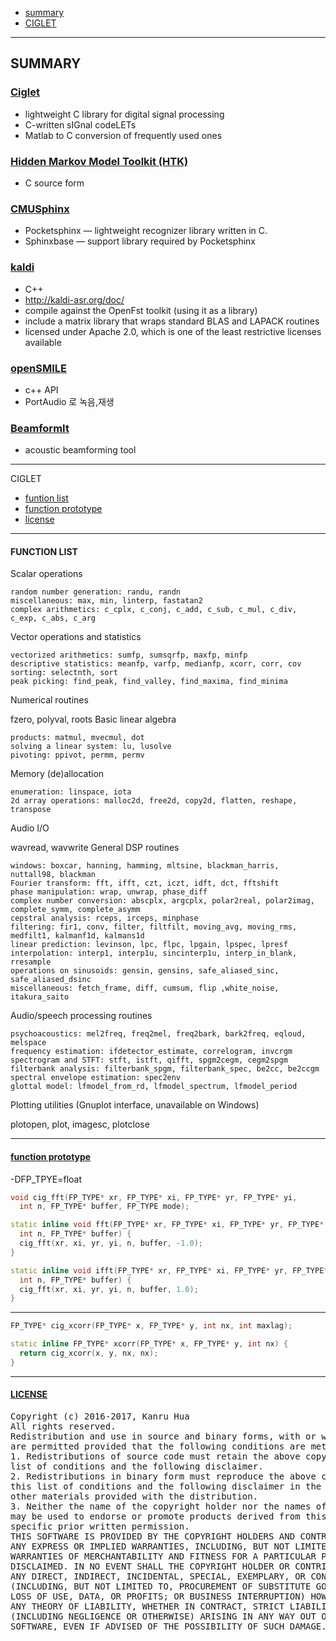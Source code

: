 

+ [summary](#summary)  
+ [CIGLET](#CIGLET)

---  

## SUMMARY<a name = "summary"></a>  
 
### [Ciglet](https://github.com/Sleepwalking/ciglet)
+ lightweight C library for digital signal processing
+ C-written sIGnal codeLETs
+ Matlab  to C conversion of frequently used ones 

### [Hidden Markov Model Toolkit (HTK)](http://htk.eng.cam.ac.uk/)
+ C source form


### [CMUSphinx](https://cmusphinx.github.io/)
+ Pocketsphinx — lightweight recognizer library written in C.
+ Sphinxbase — support library required by Pocketsphinx

### [kaldi](https://github.com/kaldi-asr/kaldi)
+ C++
+ http://kaldi-asr.org/doc/
+ compile against the OpenFst toolkit (using it as a library)
+ include a matrix library that wraps standard BLAS and LAPACK routines
+ licensed under Apache 2.0, which is one of the least restrictive licenses available

### [openSMILE](https://audeering.com/technology/opensmile/)
+ c++ API
+ PortAudio 로 녹음,재생

### [BeamformIt](https://github.com/xanguera/BeamformIt)
+ acoustic beamforming tool

---  

CIGLET<a name = "CIGLET"></a>
+ [funtion list](#ciglet_list)
+ [function prototype](#ciglet_proto)
+ [license](#ciglet_license)
---
#### FUNCTION LIST<a name="ciglet_list"></a>

Scalar operations

    random number generation: randu, randn
    miscellaneous: max, min, linterp, fastatan2
    complex arithmetics: c_cplx, c_conj, c_add, c_sub, c_mul, c_div, c_exp, c_abs, c_arg

Vector operations and statistics

    vectorized arithmetics: sumfp, sumsqrfp, maxfp, minfp
    descriptive statistics: meanfp, varfp, medianfp, xcorr, corr, cov
    sorting: selectnth, sort
    peak picking: find_peak, find_valley, find_maxima, find_minima

Numerical routines

fzero, polyval, roots
Basic linear algebra

    products: matmul, mvecmul, dot
    solving a linear system: lu, lusolve
    pivoting: ppivot, permm, permv

Memory (de)allocation

    enumeration: linspace, iota
    2d array operations: malloc2d, free2d, copy2d, flatten, reshape, transpose

Audio I/O

wavread, wavwrite
General DSP routines

    windows: boxcar, hanning, hamming, mltsine, blackman_harris, nuttall98, blackman
    Fourier transform: fft, ifft, czt, iczt, idft, dct, fftshift 
    phase manipulation: wrap, unwrap, phase_diff
    complex number conversion: abscplx, argcplx, polar2real, polar2imag, complete_symm, complete_asymm
    cepstral analysis: rceps, irceps, minphase
    filtering: fir1, conv, filter, filtfilt, moving_avg, moving_rms, medfilt1, kalmanf1d, kalmans1d
    linear prediction: levinson, lpc, flpc, lpgain, lpspec, lpresf
    interpolation: interp1, interp1u, sincinterp1u, interp_in_blank, rresample
    operations on sinusoids: gensin, gensins, safe_aliased_sinc, safe_aliased_dsinc
    miscellaneous: fetch_frame, diff, cumsum, flip ,white_noise, itakura_saito

Audio/speech processing routines

    psychoacoustics: mel2freq, freq2mel, freq2bark, bark2freq, eqloud, melspace
    frequency estimation: ifdetector_estimate, correlogram, invcrgm
    spectrogram and STFT: stft, istft, qifft, spgm2cegm, cegm2spgm
    filterbank analysis: filterbank_spgm, filterbank_spec, be2cc, be2ccgm
    spectral envelope estimation: spec2env
    glottal model: lfmodel_from_rd, lfmodel_spectrum, lfmodel_period

Plotting utilities (Gnuplot interface, unavailable on Windows)

plotopen, plot, imagesc, plotclose

---

#### [function prototype](#CIGLET)<a name = "ciglet_proto"></a>

-DFP_TPYE=float

```c++
void cig_fft(FP_TYPE* xr, FP_TYPE* xi, FP_TYPE* yr, FP_TYPE* yi,
  int n, FP_TYPE* buffer, FP_TYPE mode);

static inline void fft(FP_TYPE* xr, FP_TYPE* xi, FP_TYPE* yr, FP_TYPE* yi,
  int n, FP_TYPE* buffer) {
  cig_fft(xr, xi, yr, yi, n, buffer, -1.0);
}

static inline void ifft(FP_TYPE* xr, FP_TYPE* xi, FP_TYPE* yr, FP_TYPE* yi,
  int n, FP_TYPE* buffer) {
  cig_fft(xr, xi, yr, yi, n, buffer, 1.0);
}
```

---


```c++
FP_TYPE* cig_xcorr(FP_TYPE* x, FP_TYPE* y, int nx, int maxlag);

static inline FP_TYPE* xcorr(FP_TYPE* x, FP_TYPE* y, int nx) {
  return cig_xcorr(x, y, nx, nx);
}

```


---

#### [LICENSE](#CIGLET)<a name = "ciglet_license"></a>

<pre>
Copyright (c) 2016-2017, Kanru Hua
All rights reserved.
Redistribution and use in source and binary forms, with or without modification,
are permitted provided that the following conditions are met:
1. Redistributions of source code must retain the above copyright notice, this
list of conditions and the following disclaimer.
2. Redistributions in binary form must reproduce the above copyright notice,
this list of conditions and the following disclaimer in the documentation and/or
other materials provided with the distribution.
3. Neither the name of the copyright holder nor the names of its contributors
may be used to endorse or promote products derived from this software without
specific prior written permission.
THIS SOFTWARE IS PROVIDED BY THE COPYRIGHT HOLDERS AND CONTRIBUTORS "AS IS" AND
ANY EXPRESS OR IMPLIED WARRANTIES, INCLUDING, BUT NOT LIMITED TO, THE IMPLIED
WARRANTIES OF MERCHANTABILITY AND FITNESS FOR A PARTICULAR PURPOSE ARE
DISCLAIMED. IN NO EVENT SHALL THE COPYRIGHT HOLDER OR CONTRIBUTORS BE LIABLE FOR
ANY DIRECT, INDIRECT, INCIDENTAL, SPECIAL, EXEMPLARY, OR CONSEQUENTIAL DAMAGES
(INCLUDING, BUT NOT LIMITED TO, PROCUREMENT OF SUBSTITUTE GOODS OR SERVICES;
LOSS OF USE, DATA, OR PROFITS; OR BUSINESS INTERRUPTION) HOWEVER CAUSED AND ON
ANY THEORY OF LIABILITY, WHETHER IN CONTRACT, STRICT LIABILITY, OR TORT
(INCLUDING NEGLIGENCE OR OTHERWISE) ARISING IN ANY WAY OUT OF THE USE OF THIS
SOFTWARE, EVEN IF ADVISED OF THE POSSIBILITY OF SUCH DAMAGE.
</pre>


